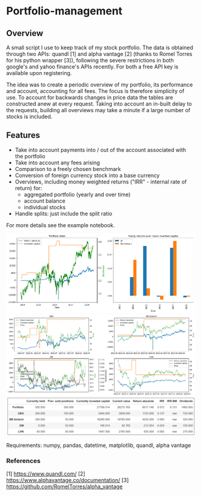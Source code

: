 # Portfolio-management

## Overview
A small script I use to keep track of my stock portfolio. The data is obtained through two APIs: quandl [1] and alpha
vantage [2] (thanks to Romel Torres for his python wrapper [3]), following the severe restrictions in both google's and
yahoo finance's APIs recently. For both a free API key is available upon registering.

The idea was to create a periodic overview of my portfolio, its performance and account, accounting for all fees.
The focus is therefore simplicity of use. To account for backwards changes in price data the tables are constructed anew
at every request. Taking into account an in-built delay to the requests, building all overviews may take a minute if a
large number of stocks is included.

## Features
- Take into account payments into / out of the account associated with the portfolio
- Take into account any fees arising
- Comparison to a freely chosen benchmark
- Conversion of foreign currency stock into a base currency
- Overviews, including money weighted returns ("IRR" - internal rate of return) for:
    - aggregated portfolio (yearly and over time)
    - account balance
    - individual stocks
- Handle splits: just include the split ratio

For more details see the example notebook.

![overview 1](images/pf_overview.PNG)
![overview 2](images/pf_overview2.PNG)
![overview 3](images/pf_overview3.PNG)

Requirements:
numpy, pandas, datetime, matplotlib, quandl, alpha vantage

### References
[1] https://www.quandl.com/
[2] https://www.alphavantage.co/documentation/
[3] https://github.com/RomelTorres/alpha_vantage
